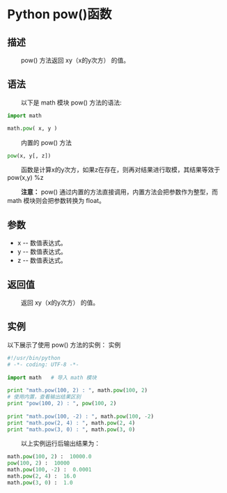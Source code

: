 # Python pow()函数
## 描述
&#160;&#160;&#160;&#160;&#160;&#160;&#160;&#160;pow() 方法返回 xy（x的y次方） 的值。

## 语法
&#160;&#160;&#160;&#160;&#160;&#160;&#160;&#160;以下是 math 模块 pow() 方法的语法:


```python
import math

math.pow( x, y )
```

&#160;&#160;&#160;&#160;&#160;&#160;&#160;&#160;内置的 pow() 方法


```python
pow(x, y[, z])
```

&#160;&#160;&#160;&#160;&#160;&#160;&#160;&#160;函数是计算x的y次方，如果z在存在，则再对结果进行取模，其结果等效于pow(x,y) %z

&#160;&#160;&#160;&#160;&#160;&#160;&#160;&#160;**注意：** pow() 通过内置的方法直接调用，内置方法会把参数作为整型，而 math 模块则会把参数转换为 float。

## 参数
- x -- 数值表达式。
- y -- 数值表达式。
- z -- 数值表达式。

## 返回值
&#160;&#160;&#160;&#160;&#160;&#160;&#160;&#160;返回 xy（x的y次方） 的值。

## 实例
以下展示了使用 pow() 方法的实例：
实例

```python
#!/usr/bin/python
# -*- coding: UTF-8 -*-
 
import math   # 导入 math 模块
 
print "math.pow(100, 2) : ", math.pow(100, 2)
# 使用内置，查看输出结果区别
print "pow(100, 2) : ", pow(100, 2)
 
print "math.pow(100, -2) : ", math.pow(100, -2)
print "math.pow(2, 4) : ", math.pow(2, 4)
print "math.pow(3, 0) : ", math.pow(3, 0)
```

&#160;&#160;&#160;&#160;&#160;&#160;&#160;&#160;以上实例运行后输出结果为：

```python
math.pow(100, 2) :  10000.0
pow(100, 2) :  10000
math.pow(100, -2) :  0.0001
math.pow(2, 4) :  16.0
math.pow(3, 0) :  1.0
```